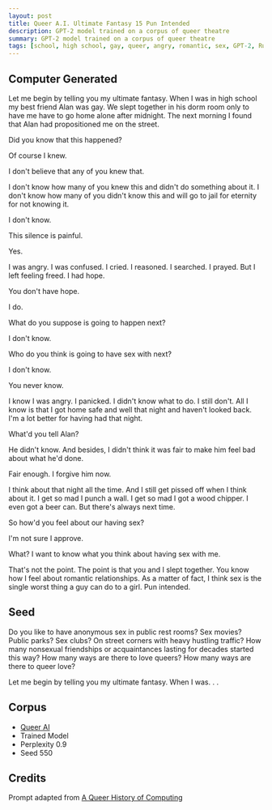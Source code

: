 ```yaml
---
layout: post
title: Queer A.I. Ultimate Fantasy 15 Pun Intended
description: GPT-2 model trained on a corpus of queer theatre
summary: GPT-2 model trained on a corpus of queer theatre
tags: [school, high school, gay, queer, angry, romantic, sex, GPT-2, RunwayML ]
---
```


## Computer Generated

Let me begin by telling you my ultimate fantasy. When I was in high school my best friend Alan was gay. We slept together in his dorm room only to have me have to go home alone after midnight. The next morning I found that Alan had propositioned me on the street.

Did you know that this happened?

Of course I knew.

I don't believe that any of you knew that.

I don't know how many of you knew this and didn't do something about it. I don't know how many of you didn't know this and will go to jail for eternity for not knowing it.

I don't know.

This silence is painful.

Yes.

I was angry. I was confused. I cried. I reasoned. I searched. I prayed. But I left feeling freed. I had hope.

You don't have hope.

I do.

What do you suppose is going to happen next?

I don't know.

Who do you think is going to have sex with next?

I don't know.

You never know.

I know I was angry. I panicked. I didn't know what to do. I still don't. All I know is that I got home safe and well that night and haven't looked back. I'm a lot better for having had that night.

What'd you tell Alan?

He didn't know. And besides, I didn't think it was fair to make him feel bad about what he'd done.

Fair enough. I forgive him now.

I think about that night all the time. And I still get pissed off when I think about it. I get so mad I punch a wall. I get so mad I got a wood chipper. I even got a beer can. But there's always next time.

So how'd you feel about our having sex?

I'm not sure I approve.

What? I want to know what you think about having sex with me.

That's not the point. The point is that you and I slept together. You know how I feel about romantic relationships. As a matter of fact, I think sex is the single worst thing a guy can do to a girl. Pun intended.



## Seed

Do you like to have anonymous sex in public rest rooms? Sex movies? Public parks? Sex clubs? On street corners with heavy hustling traffic? How many nonsexual friendships or acquaintances lasting for decades started this way? How many ways are there to love queers? How many ways are there to queer love?

Let me begin by telling you my ultimate fantasy. When I was. . .

## Corpus

- [Queer AI](/queerai)
- Trained Model
- Perplexity 0.9
- Seed 550

## Credits

Prompt adapted from [A Queer History of Computing](https://rhizome.org/editorial/2013/feb/19/queer-computing-1/)
